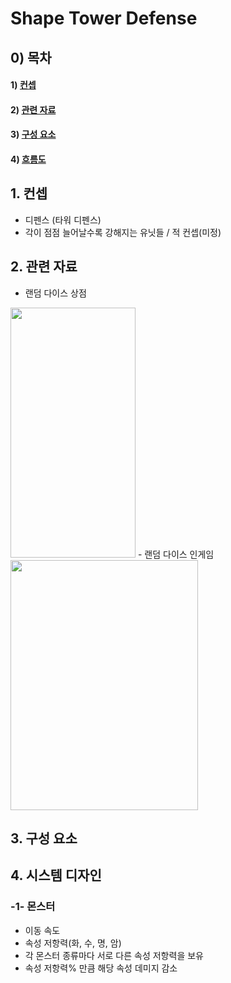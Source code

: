 # Shape Tower Defense

## 0) 목차
#### 1) [컨셉](#컨셉)
#### 2) [관련 자료](#관련_자료)
#### 3) [구성 요소](#구성_요소)
#### 4) [흐름도](#흐름도)

## 1. 컨셉
- 디펜스 (타워 디펜스)
- 각이 점점 늘어날수록 강해지는 유닛들 / 적 컨셉(미정)
## 2. 관련 자료
- 랜덤 다이스 상점
<image controls width="200" height="400" img src="./이미지/store_scene.jpg">
- 랜덤 다이스 인게임
<image controls width="300" height="400" img src="./이미지/battle_scene.png">

## 3. 구성 요소
## 4. 시스템 디자인
### -1- 몬스터
- 이동 속도
- 속성 저항력(화, 수, 명, 암)
- 각 몬스터 종류마다 서로 다른 속성 저항력을 보유
- 속성 저항력% 만큼 해당 속성 데미지 감소
